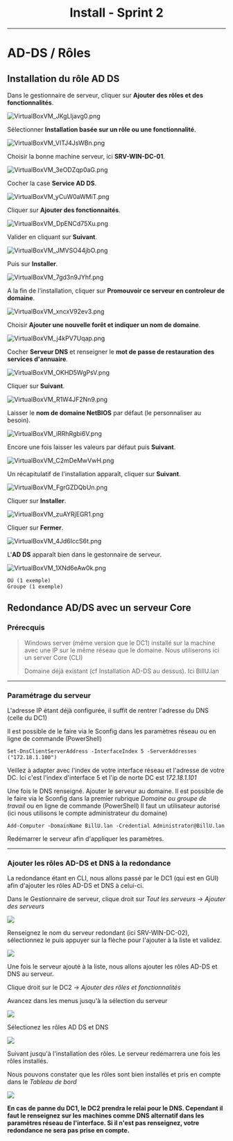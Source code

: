<div align="center"><H1> Install -  Sprint 2 </H1></div>

_______
# AD-DS / Rôles

## Installation du rôle AD DS

Dans le gestionnaire de serveur, cliquer sur **Ajouter des rôles et des fonctionnalités**.

![VirtualBoxVM_JKgLIjavg0.png](https://github.com/WildCodeSchool/TSSR-ANGOU-P3-G1/blob/main/SCREENS-PAR-SPRINT/SCREENS_SPRINT2/Projet%203%20-%20Install%20ADDS%20-%20NEW%20FOREST/VirtualBoxVM_JKgLIjavg0.png)

Sélectionner **Installation basée sur un rôle ou une fonctionnalité**.

![VirtualBoxVM_VITJ4JsWBn.png](https://github.com/WildCodeSchool/TSSR-ANGOU-P3-G1/blob/main/SCREENS-PAR-SPRINT/SCREENS_SPRINT2/Projet%203%20-%20Install%20ADDS%20-%20NEW%20FOREST/VirtualBoxVM_VITJ4JsWBn.png)

Choisir la bonne machine serveur, ici **SRV-WIN-DC-01**.

![VirtualBoxVM_3eODZqp0aG.png](https://github.com/WildCodeSchool/TSSR-ANGOU-P3-G1/blob/main/SCREENS-PAR-SPRINT/SCREENS_SPRINT2/Projet%203%20-%20Install%20ADDS%20-%20NEW%20FOREST/VirtualBoxVM_3eODZqp0aG.png)

Cocher la case **Service AD DS**.

![VirtualBoxVM_yCuW0aWMiT.png](https://github.com/WildCodeSchool/TSSR-ANGOU-P3-G1/blob/main/SCREENS-PAR-SPRINT/SCREENS_SPRINT2/Projet%203%20-%20Install%20ADDS%20-%20NEW%20FOREST/VirtualBoxVM_yCuW0aWMiT.png)

Cliquer sur **Ajouter des fonctionnaités**.

![VirtualBoxVM_DpENCd75Xu.png](https://github.com/WildCodeSchool/TSSR-ANGOU-P3-G1/blob/main/SCREENS-PAR-SPRINT/SCREENS_SPRINT2/Projet%203%20-%20Install%20ADDS%20-%20NEW%20FOREST/VirtualBoxVM_DpENCd75Xu.png)

Valider en cliquant sur **Suivant**.

![VirtualBoxVM_JMVSO44jbO.png](https://github.com/WildCodeSchool/TSSR-ANGOU-P3-G1/blob/main/SCREENS-PAR-SPRINT/SCREENS_SPRINT2/Projet%203%20-%20Install%20ADDS%20-%20NEW%20FOREST/VirtualBoxVM_JMVSO44jbO.png)

Puis sur **Installer**.

![VirtualBoxVM_7gd3n9JYhf.png](https://github.com/WildCodeSchool/TSSR-ANGOU-P3-G1/blob/main/SCREENS-PAR-SPRINT/SCREENS_SPRINT2/Projet%203%20-%20Install%20ADDS%20-%20NEW%20FOREST/VirtualBoxVM_7gd3n9JYhf.png)

A la fin de l'installation, cliquer sur **Promouvoir ce serveur en controleur de domaine**.

![VirtualBoxVM_xncxV92ev3.png](https://github.com/WildCodeSchool/TSSR-ANGOU-P3-G1/blob/main/SCREENS-PAR-SPRINT/SCREENS_SPRINT2/Projet%203%20-%20Install%20ADDS%20-%20NEW%20FOREST/VirtualBoxVM_xncxV92ev3.png)

Choisir **Ajouter une nouvelle forêt et indiquer un nom de domaine**.

![VirtualBoxVM_j4kPV7Uqap.png](https://github.com/WildCodeSchool/TSSR-ANGOU-P3-G1/blob/main/SCREENS-PAR-SPRINT/SCREENS_SPRINT2/Projet%203%20-%20Install%20ADDS%20-%20NEW%20FOREST/VirtualBoxVM_j4kPV7Uqap.png)

Cocher **Serveur DNS** et renseigner le **mot de passe de restauration des services d'annuaire**.

![VirtualBoxVM_OKHD5WgPsV.png](https://github.com/WildCodeSchool/TSSR-ANGOU-P3-G1/blob/main/SCREENS-PAR-SPRINT/SCREENS_SPRINT2/Projet%203%20-%20Install%20ADDS%20-%20NEW%20FOREST/VirtualBoxVM_OKHD5WgPsV.png)

Cliquer sur **Suivant**.

![VirtualBoxVM_R1W4JF2Nn9.png](https://github.com/WildCodeSchool/TSSR-ANGOU-P3-G1/blob/main/SCREENS-PAR-SPRINT/SCREENS_SPRINT2/Projet%203%20-%20Install%20ADDS%20-%20NEW%20FOREST/VirtualBoxVM_R1W4JF2Nn9.png)

Laisser le **nom de domaine NetBIOS** par défaut (le personnaliser au besoin).

![VirtualBoxVM_iRRhRgbi6V.png](https://github.com/WildCodeSchool/TSSR-ANGOU-P3-G1/blob/main/SCREENS-PAR-SPRINT/SCREENS_SPRINT2/Projet%203%20-%20Install%20ADDS%20-%20NEW%20FOREST/VirtualBoxVM_iRRhRgbi6V.png)

Encore une fois laisser les valeurs par défaut puis **Suivant**.

![VirtualBoxVM_C2mDeMwVwH.png](https://github.com/WildCodeSchool/TSSR-ANGOU-P3-G1/blob/main/SCREENS-PAR-SPRINT/SCREENS_SPRINT2/Projet%203%20-%20Install%20ADDS%20-%20NEW%20FOREST/VirtualBoxVM_C2mDeMwVwH.png)

Un récapitulatif de l'installation apparaît, cliquer sur **Suivant**.

![VirtualBoxVM_FgrGZDQbUn.png](https://github.com/WildCodeSchool/TSSR-ANGOU-P3-G1/blob/main/SCREENS-PAR-SPRINT/SCREENS_SPRINT2/Projet%203%20-%20Install%20ADDS%20-%20NEW%20FOREST/VirtualBoxVM_FgrGZDQbUn.png)

Cliquer sur **Installer**.

![VirtualBoxVM_zuAYRjEGR1.png](https://github.com/WildCodeSchool/TSSR-ANGOU-P3-G1/blob/main/SCREENS-PAR-SPRINT/SCREENS_SPRINT2/Projet%203%20-%20Install%20ADDS%20-%20NEW%20FOREST/VirtualBoxVM_zuAYRjEGR1.png)

Cliquer sur **Fermer**.

![VirtualBoxVM_4Jd6IccS6t.png](https://github.com/WildCodeSchool/TSSR-ANGOU-P3-G1/blob/main/SCREENS-PAR-SPRINT/SCREENS_SPRINT2/Projet%203%20-%20Install%20ADDS%20-%20NEW%20FOREST/VirtualBoxVM_4Jd6IccS6t.png)

L'**AD DS** apparaît bien dans le gestonnaire de serveur.

![VirtualBoxVM_1XNd6eAw0k.png](https://github.com/WildCodeSchool/TSSR-ANGOU-P3-G1/blob/main/SCREENS-PAR-SPRINT/SCREENS_SPRINT2/Projet%203%20-%20Install%20ADDS%20-%20NEW%20FOREST/VirtualBoxVM_1XNd6eAw0k.png)

    OU (1 exemple)
    Groupe (1 exemple)

## Redondance AD/DS avec un serveur Core

### Prérecquis

> Windows server (même version que le DC1) installé sur la machine avec une IP sur le même réseau que le domaine. Nous utiliserons ici un server Core (CLI)
> 
> Domaine déjà existant (cf Installation AD-DS au dessus). Ici BillU.lan


<HR>

### Paramétrage du serveur

L'adresse IP étant déjà configurée, il suffit de rentrer l'adresse du DNS (celle du DC1)

Il est possible de le faire via le Sconfig dans les paramètres réseau ou en ligne de commande (PowerShell)

```
Set-DnsClientServerAddress -InterfaceIndex 5 -ServerAddresses ("172.18.1.100")
```
Veillez à adapter avec l'index de votre interface réseau et l'adresse de votre DC. Ici c'est l'index d'interface 5 et l'ip de norte DC est *172.18.1.101*

Une fois le DNS renseigné. Ajouter le serveur au domaine. Il est possible de le faire via le Sconfig dans la premier rubrique *Domaine ou groupe de travail* ou en ligne de commande (PowerShell)
Il faut un utilisateur autorisé (ici nous utilisons le compte administrateur du domaine)

```
Add-Computer -DomainName BillU.lan -Credential Administrator@BillU.lan
```
Redémarrer le serveur afin d'appliquer les paramètres.

<HR>

### Ajouter les rôles AD-DS et DNS à la redondance

La redondance étant en CLI, nous allons passé par le DC1 (qui est en GUI) afin d'ajouter les rôles AD-DS et DNS à celui-ci.

Dans le Gestionnaire de serveur, clique droit sur *Tout les serveurs*  -> *Ajouter des serveurs*

![](https://i.imgur.com/fUI6oJw.png)

Renseignez le nom du serveur redondant (ici SRV-WIN-DC-02), sélectionnez le puis appuyer sur la flèche pour l'ajouter à la liste et validez.

![](https://i.imgur.com/7qUecQ4.png)

Une fois le serveur ajouté à la liste, nous allons ajouter les rôles AD-DS et DNS au serveur.

Clique droit sur le DC2 -> *Ajouter des rôles et fonctionnalités* 

Avancez dans les menus jusqu'à la sélection du serveur 

![](https://i.imgur.com/CROhKaN.png)

Sélectionez les rôles AD DS et DNS 

![](https://i.imgur.com/YQV9L44.png)

Suivant jusqu'à l'installation des rôles. Le serveur redémarrera une fois les rôles installés.

Nous pouvons constater que les rôles sont bien installés et pris en compte dans le *Tableau de bord*

![](https://i.imgur.com/eamA1VM.png)

__En cas de panne du DC1, le DC2 prendra le relai pour le DNS. Cependant il faut le renseignez sur les machines comme DNS alternatif dans les paramètres réseau de l'interface. Si il n'est pas renseignez, votre redondance ne sera pas prise en compte.__
